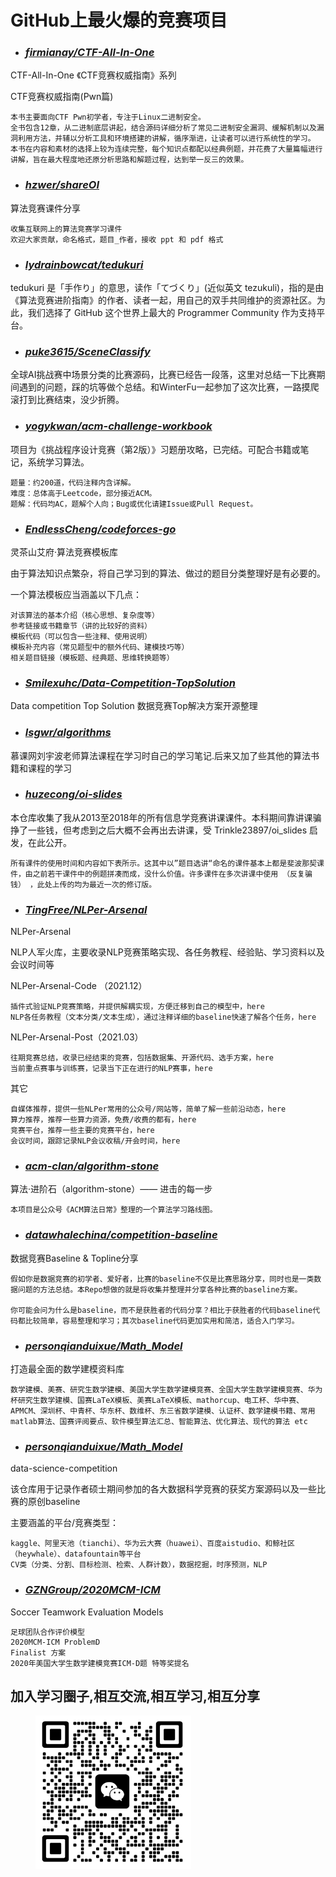 # GitHub上最火爆的竞赛项目


- ### *[firmianay/CTF-All-In-One](https://github.com/firmianay/CTF-All-In-One)*
CTF-All-In-One 《CTF竞赛权威指南》系列

CTF竞赛权威指南(Pwn篇)

    本书主要面向CTF Pwn初学者，专注于Linux二进制安全。
    全书包含12章，从二进制底层讲起，结合源码详细分析了常见二进制安全漏洞、缓解机制以及漏洞利用方法，并辅以分析工具和环境搭建的讲解，循序渐进，让读者可以进行系统性的学习。
    本书在内容和素材的选择上较为连续完整，每个知识点都配以经典例题，并花费了大量篇幅进行讲解，旨在最大程度地还原分析思路和解题过程，达到举一反三的效果。

- ### *[hzwer/shareOI](https://github.com/hzwer/shareOI)*
算法竞赛课件分享

    收集互联网上的算法竞赛学习课件
    欢迎大家贡献，命名格式，题目_作者，接收 ppt 和 pdf 格式

- ### *[lydrainbowcat/tedukuri](https://github.com/lydrainbowcat/tedukuri)*

tedukuri 是「手作り」的意思，读作「てづくり」(近似英文 tezukuli)，指的是由《算法竞赛进阶指南》的作者、读者一起，用自己的双手共同维护的资源社区。为此，我们选择了 GitHub 这个世界上最大的 Programmer Community 作为支持平台。

- ### *[puke3615/SceneClassify](https://github.com/puke3615/SceneClassify)*

全球AI挑战赛中场景分类的比赛源码，比赛已经告一段落，这里对总结一下比赛期间遇到的问题，踩的坑等做个总结。和WinterFu一起参加了这次比赛，一路摸爬滚打到比赛结束，没少折腾。

- ### *[yogykwan/acm-challenge-workbook](https://github.com/yogykwan/acm-challenge-workbook)*

项目为《挑战程序设计竞赛（第2版）》习题册攻略，已完结。可配合书籍或笔记，系统学习算法。

    题量：约200道，代码注释内含详解。
    难度：总体高于Leetcode，部分接近ACM。
    题解：代码均AC，题解个人向；Bug或优化请建Issue或Pull Request。

- ### *[EndlessCheng/codeforces-go](https://github.com/EndlessCheng/codeforces-go)*

灵茶山艾府·算法竞赛模板库

由于算法知识点繁杂，将自己学习到的算法、做过的题目分类整理好是有必要的。

一个算法模板应当涵盖以下几点：

    对该算法的基本介绍（核心思想、复杂度等）
    参考链接或书籍章节（讲的比较好的资料）
    模板代码（可以包含一些注释、使用说明）
    模板补充内容（常见题型中的额外代码、建模技巧等）
    相关题目链接（模板题、经典题、思维转换题等）

- ### *[Smilexuhc/Data-Competition-TopSolution](https://github.com/Smilexuhc/Data-Competition-TopSolution)*

Data competition Top Solution 数据竞赛Top解决方案开源整理

- ### *[lsgwr/algorithms](https://github.com/lsgwr/algorithms)*

慕课网刘宇波老师算法课程在学习时自己的学习笔记.后来又加了些其他的算法书籍和课程的学习

- ### *[huzecong/oi-slides](https://github.com/huzecong/oi-slides)*

本仓库收集了我从2013至2018年的所有信息学竞赛讲课课件。本科期间靠讲课骗挣了一些钱，但考虑到之后大概不会再出去讲课，受 Trinkle23897/oi_slides 启发，在此公开。

    所有课件的使用时间和内容如下表所示。这其中以”题目选讲“命名的课件基本上都是斐波那契课件，由之前若干课件中的例题拼凑而成，没什么价值。许多课件在多次讲课中使用 （反复骗钱） ，此处上传的均为最近一次的修订版。

- ### *[TingFree/NLPer-Arsenal](https://github.com/TingFree/NLPer-Arsenal)*

NLPer-Arsenal

NLP人军火库，主要收录NLP竞赛策略实现、各任务教程、经验贴、学习资料以及会议时间等

NLPer-Arsenal-Code （2021.12）

    插件式验证NLP竞赛策略，并提供解耦实现，方便迁移到自己的模型中，here
    NLP各任务教程（文本分类/文本生成），通过注释详细的baseline快速了解各个任务，here

NLPer-Arsenal-Post（2021.03）

    往期竞赛总结，收录已经结束的竞赛，包括数据集、开源代码、选手方案，here
    当前重点赛事与训练赛，记录当下正在进行的NLP赛事，here

其它

    自媒体推荐，提供一些NLPer常用的公众号/网站等，简单了解一些前沿动态，here
    算力推荐，推荐一些算力资源，免费/收费的都有，here
    竞赛平台，推荐一些主要的竞赛平台，here
    会议时间，跟踪记录NLP会议收稿/开会时间，here

- ### *[acm-clan/algorithm-stone](https://github.com/acm-clan/algorithm-stone)*

算法·进阶石（algorithm-stone）—— 进击的每一步

    本项目是公众号《ACM算法日常》整理的一个算法学习路线图。

- ### *[datawhalechina/competition-baseline](https://github.com/datawhalechina/competition-baseline)*

数据竞赛Baseline & Topline分享

    假如你是数据竞赛的初学者、爱好者，比赛的baseline不仅是比赛思路分享，同时也是一类数据问题的方法总结。本Repo想做的就是将收集并整理并分享各种比赛的baseline方案。
    
    你可能会问为什么是baseline，而不是获胜者的代码分享？相比于获胜者的代码baseline代码都比较简单，容易整理和学习；其次baseline代码更加实用和简洁，适合入门学习。

- ### *[personqianduixue/Math_Model](https://github.com/personqianduixue/Math_Model)*

打造最全面的数学建模资料库

    数学建模、美赛、研究生数学建模、美国大学生数学建模竞赛、全国大学生数学建模竞赛、华为杯研究生数学建模、国赛LaTeX模板、美赛LaTeX模板、mathorcup、电工杯、华中赛、APMCM、深圳杯、中青杯、华东杯、数维杯、东三省数学建模、认证杯、数学建模书籍、常用matlab算法、国赛评阅要点、软件模型算法汇总、智能算法、优化算法、现代的算法 etc

- ### *[personqianduixue/Math_Model](https://github.com/personqianduixue/Math_Model)*

data-science-competition

该仓库用于记录作者硕士期间参加的各大数据科学竞赛的获奖方案源码以及一些比赛的原创baseline

主要涵盖的平台/竞赛类型：

    kaggle、阿里天池（tianchi）、华为云大赛（huawei）、百度aistudio、和鲸社区（heywhale）、datafountain等平台
    CV类（分类、分割、目标检测、检索、人群计数），数据挖掘，时序预测，NLP

- ### *[GZNGroup/2020MCM-ICM](https://github.com/GZNGroup/2020MCM-ICM)*

Soccer Teamwork Evaluation Models

    足球团队合作评价模型
    2020MCM-ICM ProblemD
    Finalist 方案
    2020年美国大学生数学建模竞赛ICM-D题 特等奖提名


## 加入学习圈子,相互交流,相互学习,相互分享
<figure>
<img src="./image/wx.png" width=249/>
</figure>


